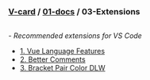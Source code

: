 ## 
### [V-card](../README.md) / [01-docs](./00-Introduction.md) / 03-Extensions
## 

*<em>- Recommended extensions for VS Code</em>*

- [1. Vue Language Features](https://github.com/vuejs/language-tools)
- [2. Better Comments](https://github.com/aaron-bond/better-comments)
- [3. Bracket Pair Color DLW](https://github.com/EmersonGarrido/bracket-pair-dlw)
